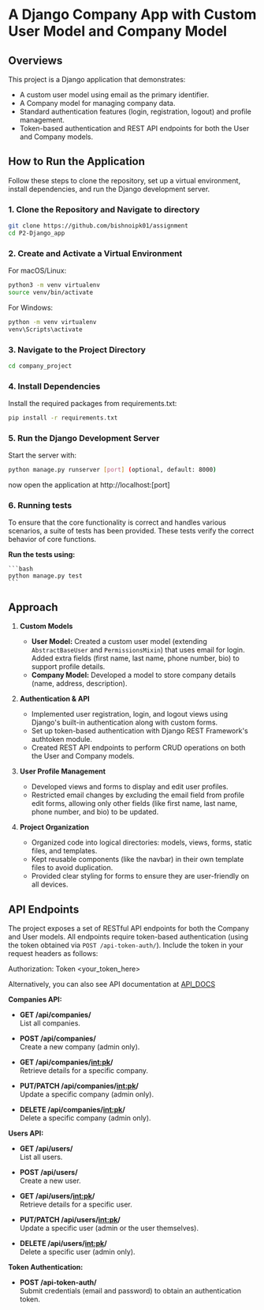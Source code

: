 # A Django Company App with Custom User Model and Company Model

## Overviews

This project is a Django application that demonstrates:

- A custom user model using email as the primary identifier.
- A Company model for managing company data.
- Standard authentication features (login, registration, logout) and profile management.
- Token-based authentication and REST API endpoints for both the User and Company models.


## How to Run the Application

Follow these steps to clone the repository, set up a virtual environment, install dependencies, and run the Django development server.

### 1. Clone the Repository and Navigate to directory

```bash
git clone https://github.com/bishnoipk01/assignment
cd P2-Django_app
```

### 2. Create and Activate a Virtual Environment

For macOS/Linux:

```bash
python3 -m venv virtualenv
source venv/bin/activate
```

For Windows:
```bash
python -m venv virtualenv
venv\Scripts\activate
```

### 3. Navigate to the Project Directory

```bash
cd company_project
```

### 4. Install Dependencies

Install the required packages from requirements.txt:
```bash
pip install -r requirements.txt
```

### 5. Run the Django Development Server

Start the server with:
```bash
python manage.py runserver [port] (optional, default: 8000)
```

now open the application at http://localhost:[port]

### 6. Running tests

 To ensure that the core functionality is correct and handles various scenarios, a suite of tests has been provided. These tests verify the correct behavior of core functions.

 **Run the tests using:**

    ```bash
    python manage.py test
    ```



## Approach

1. **Custom Models**  
   - **User Model:** Created a custom user model (extending `AbstractBaseUser` and `PermissionsMixin`) that uses email for login. Added extra fields (first name, last name, phone number, bio) to support profile details.
   - **Company Model:** Developed a model to store company details (name, address, description).

2. **Authentication & API**  
   - Implemented user registration, login, and logout views using Django's built-in authentication along with custom forms.
   - Set up token-based authentication with Django REST Framework's authtoken module.
   - Created REST API endpoints to perform CRUD operations on both the User and Company models.

3. **User Profile Management**  
   - Developed views and forms to display and edit user profiles.
   - Restricted email changes by excluding the email field from profile edit forms, allowing only other fields (like first name, last name, phone number, and bio) to be updated.

4. **Project Organization**  
   - Organized code into logical directories: models, views, forms, static files, and templates.
   - Kept reusable components (like the navbar) in their own template files to avoid duplication.
   - Provided clear styling for forms to ensure they are user-friendly on all devices.


 ## API Endpoints

The project exposes a set of RESTful API endpoints for both the Company and User models. All endpoints require token-based authentication (using the token obtained via `POST /api-token-auth/`). Include the token in your request headers as follows:

Authorization: Token <your_token_here>

Alternatively, you can also see API documentation at [API_DOCS](https://documenter.getpostman.com/view/18134011/2sAYX9kfH8)

**Companies API:**

- **GET /api/companies/**  
  List all companies.

- **POST /api/companies/**  
  Create a new company (admin only).

- **GET /api/companies/<int:pk>/**  
  Retrieve details for a specific company.

- **PUT/PATCH /api/companies/<int:pk>/**  
  Update a specific company (admin only).

- **DELETE /api/companies/<int:pk>/**  
  Delete a specific company (admin only).

**Users API:**

- **GET /api/users/**  
  List all users.

- **POST /api/users/**  
  Create a new user.

- **GET /api/users/<int:pk>/**  
  Retrieve details for a specific user.

- **PUT/PATCH /api/users/<int:pk>/**  
  Update a specific user (admin or the user themselves).

- **DELETE /api/users/<int:pk>/**  
  Delete a specific user (admin only).

**Token Authentication:**

- **POST /api-token-auth/**  
  Submit credentials (email and password) to obtain an authentication token.


